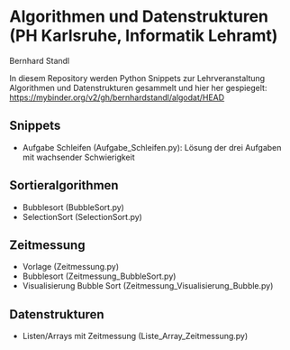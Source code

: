 # Algorithmen und Datenstrukturen (PH Karlsruhe, Informatik Lehramt)
Bernhard Standl

In diesem Repository werden Python Snippets zur Lehrveranstaltung Algorithmen und Datenstrukturen gesammelt und hier her gespiegelt: https://mybinder.org/v2/gh/bernhardstandl/algodat/HEAD

## Snippets
- Aufgabe Schleifen (Aufgabe_Schleifen.py): Lösung der drei Aufgaben mit wachsender Schwierigkeit

## Sortieralgorithmen
- Bubblesort (BubbleSort.py)
- SelectionSort (SelectionSort.py)

## Zeitmessung
- Vorlage (Zeitmessung.py)
- Bubblesort (Zeitmessung_BubbleSort.py)
- Visualisierung Bubble Sort (Zeitmessung_Visualisierung_Bubble.py)

## Datenstrukturen
- Listen/Arrays mit Zeitmessung (Liste_Array_Zeitmessung.py)
